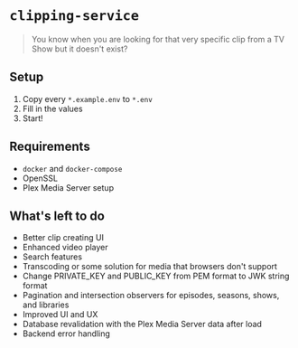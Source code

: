 # `clipping-service`

> You know when you are looking for that very specific clip from a TV Show but it doesn't exist?

## Setup

1. Copy every `*.example.env` to `*.env`
2. Fill in the values
3. Start!

## Requirements

- `docker` and `docker-compose`
- OpenSSL
- Plex Media Server setup

## What's left to do

- Better clip creating UI
- Enhanced video player
- Search features
- Transcoding or some solution for media that browsers don't support
- Change PRIVATE_KEY and PUBLIC_KEY from PEM format to JWK string format
- Pagination and intersection observers for episodes, seasons, shows, and libraries
- Improved UI and UX
- Database revalidation with the Plex Media Server data after load
- Backend error handling
